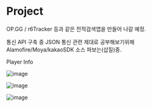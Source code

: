 # Project

OP.GG / r6Tracker 등과 같은 전적검색앱을 만들어 나갈 예정.

통신 API 구축 중 JSON 통신 관련 제대로 공부해보기위해 Alamofire/Moya/kakaoSDK 소스 파보는(삽질)중.



Player Info

![image](https://user-images.githubusercontent.com/72787036/233390331-a364092e-43de-4493-992b-2e6d303cf8f7.png)

![image](https://user-images.githubusercontent.com/72787036/233390844-8624de39-3215-4cf8-9d3a-7bc6a6b0a113.png)

![image](https://user-images.githubusercontent.com/72787036/233390920-38f9da52-516f-4fd7-82ad-61dbf35263af.png)
